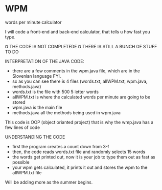 # WPM
words per minute calculator

I will code a front-end and back-end calculator, that tells u how fast you type.

¤ THE CODE IS NOT COMPLETEDE
¤ THERE IS STILL A BUNCH OF STUFF TO DO

INTERPRETATION OF THE JAVA CODE:
- there are a few comments in the wpm.java file, which are in the Slovenian language FYI.
- so as you can see there is 4 files (words.txt, allWPM.txt, wpm.java, methods.java)
- words.txt is the file with 500 5 letter words
- allWPM.txt is where the calculated words per minute are going to be stored
- wpm.java is the main file
- methods.java all the methods being used in wpm.java
 
This code is OOP (object orianted project) that is why the wmp.java has a few lines of code

UNDERSTANDING THE CODE
- first the program creates a count down from 3-1 
- then, the code reads words.txt file and randomly selects 15 words
- the words get printed out, now it is your job to type them out as fast as possible
- your wpm gets calculated, it prints it out and stores the wpm to the allWPM.txt file


Will be adding more as the summer begins.
